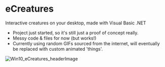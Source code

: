 # eCreatures
Interactive creatures on your desktop, made with Visual Basic .NET

- Project just started, so it's still just a proof of concept really.
- Messy code & files for now (but works!)
- Currently using random GIFs sourced from the internet, will eventually be replaced with custom animated 'things'.


![Win10_eCreatures_headerImage](https://user-images.githubusercontent.com/7362201/114796792-1b818500-9dd5-11eb-9534-af45e6a18952.png)
